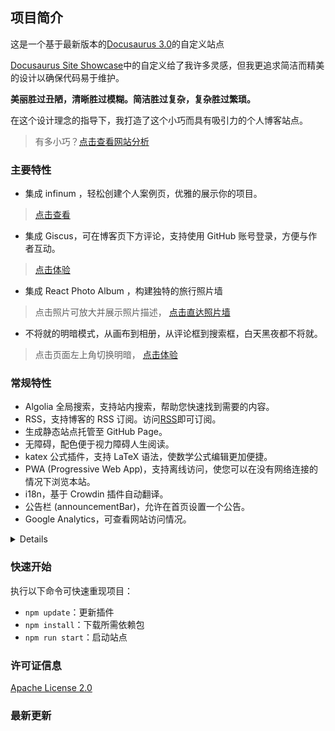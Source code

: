 ## 项目简介

这是一个基于最新版本的[Docusaurus 3.0](https://docusaurus.io/)的自定义站点

[Docusaurus Site Showcase](https://docusaurus.io/showcase)中的自定义给了我许多灵感，但我更追求简洁而精美的设计以确保代码易于维护。

**美丽胜过丑陋，清晰胜过模糊。简洁胜过复杂，复杂胜过繁琐。**

在这个设计理念的指导下，我打造了这个小巧而具有吸引力的个人博客站点。

> 有多小巧？[点击查看网站分析](https://pagespeed.web.dev/)

### 主要特性

- 集成 infinum ，轻松创建个人案例页，优雅的展示你的项目。
> [点击查看](https://jiangmiemie.com/showcase/)
- 集成 Giscus，可在博客页下方评论，支持使用 GitHub 账号登录，方便与作者互动。
> [点击体验](https://jiangmiemie.com/blog/blog/)
- 集成 React Photo Album ，构建独特的旅行照片墙
> 点击照片可放大并展示照片描述， [点击直达照片墙](https://jiangmiemie.com/gallery/)
- 不将就的明暗模式，从画布到相册，从评论框到搜索框，白天黑夜都不将就。
> 点击页面左上角切换明暗， [点击体验](https://jiangmiemie.com/)


### 常规特性

- Algolia 全局搜索，支持站内搜索，帮助您快速找到需要的内容。
- RSS，支持博客的 RSS 订阅。访问[RSS](https://jiangmiemie.com/blog/rss.xml)即可订阅。
- 生成静态站点托管至 GitHub Page。
- 无障碍，配色便于视力障碍人生阅读。
- katex 公式插件，支持 LaTeX 语法，使数学公式编辑更加便捷。
- PWA (Progressive Web App)，支持离线访问，使您可以在没有网络连接的情况下浏览本站。
- i18n，基于 Crowdin 插件自动翻译。
- 公告栏 (announcementBar)，允许在首页设置一个公告。
- Google Analytics，可查看网站访问情况。

<details>

### 集成谷歌分析

获取谷歌分析代码，并填入 `docusaurus.config.js` 的 `googleAnalytics` 字段。

### 全局搜索配置

获取 Algolia 的 `Application ID` 和 `Search-Only API Key`，并填入 `docusaurus.config.js` 的 `algolia` 字段。

添加搜索框
```javascript
navbar: {
  title: '首页',
  hideOnScroll: true,
  items: [
    // 搜索框
    {
      type: 'search',
      position: 'right',
    },
  ]
},
```

### 集成 Giscus

使用 Giscus 插件

获取 Giscus 的 `repo` 和 `repoID`，并填入 `docusaurus.config.js` 的 `giscus` 字段。

基本使用，例如：自定义留言板
```javascript
import Giscus from '@giscus/react';

function Comment() {
  return (
    <BrowserOnly fallback={<div>Loading Comments...</div>}>
      {() => <Giscus {...giscus} />}
    </BrowserOnly>
  );
}
```

若要在每篇文章下添加评论，需要在 `src\theme\BlogPostPage` 中添加 `<Giscus />`。
只需复制粘贴 `src\theme\BlogPostPage` 文件夹即可。

### 配置相册

使用 React Photo Album 插件自定义相册。

支持多种布局、按标签筛选、点击单独查看、显示图片大小与描述、显示前后预览、图片放大、缩小等功能。`src\pages\gallery\index.js`中的 `photos` 字段为相册图片，可按需自定义。

### 中英双语支持

获取 Crowdin 的 `Project ID` 和 `API Key`，并填入 `docusaurus.config.js` 的 `crowdin` 字段。

</details>

### 快速开始

执行以下命令可快速重现项目：

- `npm update`：更新插件
- `npm install`：下载所需依赖包
- `npm run start`：启动站点

### 许可证信息

[Apache License 2.0](LICENSE)

### 最新更新